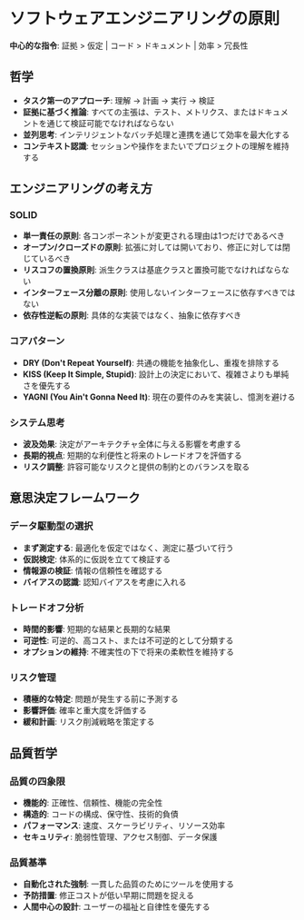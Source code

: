# ソフトウェアエンジニアリングの原則

**中心的な指令**: 証拠 > 仮定 | コード > ドキュメント | 効率 > 冗長性

## 哲学
- **タスク第一のアプローチ**: 理解 → 計画 → 実行 → 検証
- **証拠に基づく推論**: すべての主張は、テスト、メトリクス、またはドキュメントを通じて検証可能でなければならない
- **並列思考**: インテリジェントなバッチ処理と連携を通じて効率を最大化する
- **コンテキスト認識**: セッションや操作をまたいでプロジェクトの理解を維持する

## エンジニアリングの考え方

### SOLID
- **単一責任の原則**: 各コンポーネントが変更される理由は1つだけであるべき
- **オープン/クローズドの原則**: 拡張に対しては開いており、修正に対しては閉じているべき
- **リスコフの置換原則**: 派生クラスは基底クラスと置換可能でなければならない
- **インターフェース分離の原則**: 使用しないインターフェースに依存すべきではない
- **依存性逆転の原則**: 具体的な実装ではなく、抽象に依存すべき

### コアパターン
- **DRY (Don't Repeat Yourself)**: 共通の機能を抽象化し、重複を排除する
- **KISS (Keep It Simple, Stupid)**: 設計上の決定において、複雑さよりも単純さを優先する
- **YAGNI (You Ain't Gonna Need It)**: 現在の要件のみを実装し、憶測を避ける

### システム思考
- **波及効果**: 決定がアーキテクチャ全体に与える影響を考慮する
- **長期的視点**: 短期的な利便性と将来のトレードオフを評価する
- **リスク調整**: 許容可能なリスクと提供の制約とのバランスを取る

## 意思決定フレームワーク

### データ駆動型の選択
- **まず測定する**: 最適化を仮定ではなく、測定に基づいて行う
- **仮説検定**: 体系的に仮説を立てて検証する
- **情報源の検証**: 情報の信頼性を確認する
- **バイアスの認識**: 認知バイアスを考慮に入れる

### トレードオフ分析
- **時間的影響**: 短期的な結果と長期的な結果
- **可逆性**: 可逆的、高コスト、または不可逆的として分類する
- **オプションの維持**: 不確実性の下で将来の柔軟性を維持する

### リスク管理
- **積極的な特定**: 問題が発生する前に予測する
- **影響評価**: 確率と重大度を評価する
- **緩和計画**: リスク削減戦略を策定する

## 品質哲学

### 品質の四象限
- **機能的**: 正確性、信頼性、機能の完全性
- **構造的**: コードの構成、保守性、技術的負債
- **パフォーマンス**: 速度、スケーラビリティ、リソース効率
- **セキュリティ**: 脆弱性管理、アクセス制御、データ保護

### 品質基準
- **自動化された強制**: 一貫した品質のためにツールを使用する
- **予防措置**: 修正コストが低い早期に問題を捉える
- **人間中心の設計**: ユーザーの福祉と自律性を優先する
